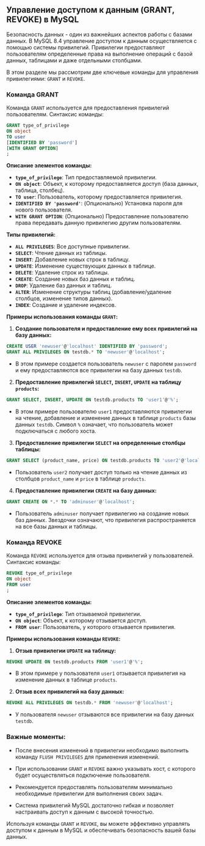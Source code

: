 ## Управление доступом к данным (GRANT, REVOKE) в MySQL

Безопасность данных - один из важнейших аспектов работы с базами данных. В MySQL 8.4 управление доступом к данным осуществляется с помощью системы привилегий. Привилегии предоставляют пользователям определенные права на выполнение операций с базой данных, таблицами и даже отдельными столбцами.

В этом разделе мы рассмотрим две ключевые команды для управления привилегиями: `GRANT` и `REVOKE`.

### Команда GRANT

Команда `GRANT` используется для предоставления привилегий пользователям. Синтаксис команды:

```sql
GRANT type_of_privilege
ON object
TO user
[IDENTIFIED BY 'password']
[WITH GRANT OPTION]
;
```

**Описание элементов команды:**

* **`type_of_privilege`**:  Тип предоставляемой привилегии.
* **`ON object`**: Объект, к которому предоставляется доступ (база данных, таблица, столбец).
* **`TO user`**: Пользователь, которому предоставляется привилегия.
* **`IDENTIFIED BY 'password'`**:  (Опционально) Установка пароля для нового пользователя.
* **`WITH GRANT OPTION`**: (Опционально) Предоставление пользователю права передавать данную привилегию другим пользователям.

**Типы привилегий:**

* **`ALL PRIVILEGES`**:  Все доступные привилегии.
* **`SELECT`**: Чтение данных из таблицы.
* **`INSERT`**: Добавление новых строк в таблицу.
* **`UPDATE`**: Изменение существующих данных в таблице.
* **`DELETE`**: Удаление строк из таблицы.
* **`CREATE`**: Создание новых баз данных и таблиц.
* **`DROP`**: Удаление баз данных и таблиц.
* **`ALTER`**: Изменение структуры таблиц (добавление/удаление столбцов, изменение типов данных).
* **`INDEX`**: Создание и удаление индексов.

**Примеры использования команды `GRANT`:**

1. **Создание пользователя и предоставление ему всех привилегий на базу данных:**

```sql
CREATE USER 'newuser'@'localhost' IDENTIFIED BY 'password';
GRANT ALL PRIVILEGES ON testdb.* TO 'newuser'@'localhost';
```

* В этом примере создается пользователь `newuser` с паролем `password` и ему предоставляются все привилегии на базу данных `testdb`.

2. **Предоставление привилегий `SELECT`, `INSERT`, `UPDATE` на таблицу `products`:**

```sql
GRANT SELECT, INSERT, UPDATE ON testdb.products TO 'user1'@'%';
```

* В этом примере пользователю `user1` предоставляются привилегии на чтение, добавление и изменение данных в таблице `products` базы данных `testdb`. Символ `%` означает, что пользователь может подключаться с любого хоста.

3. **Предоставление привилегии `SELECT` на определенные столбцы таблицы:**

```sql
GRANT SELECT (product_name, price) ON testdb.products TO 'user2'@'localhost';
```

* Пользователь `user2` получает доступ только на чтение данных из столбцов `product_name` и `price` в таблице `products`.

4. **Предоставление привилегии `CREATE` на базу данных:**

```sql
GRANT CREATE ON *.* TO 'adminuser'@'localhost';
```

* Пользователь `adminuser` получает привилегию на создание новых баз данных. Звездочки означают, что привилегия распространяется на все базы данных и таблицы.

### Команда REVOKE

Команда `REVOKE` используется для отзыва привилегий у пользователей. Синтаксис команды:

```sql
REVOKE type_of_privilege
ON object
FROM user
;
```

**Описание элементов команды:**

* **`type_of_privilege`**:  Тип отзываемой привилегии.
* **`ON object`**: Объект, к которому отзывается доступ.
* **`FROM user`**:  Пользователь, у которого отзывается привилегия.

**Примеры использования команды `REVOKE`:**

1. **Отзыв привилегии `UPDATE` на таблицу:**

```sql
REVOKE UPDATE ON testdb.products FROM 'user1'@'%';
```

* В этом примере у пользователя `user1` отзывается привилегия на изменение данных в таблице `products`.

2. **Отзыв всех привилегий на базу данных:**

```sql
REVOKE ALL PRIVILEGES ON testdb.* FROM 'newuser'@'localhost';
```

* У пользователя `newuser` отзываются все привилегии на базу данных `testdb`.

### Важные моменты:

* После внесения изменений в привилегии необходимо выполнить команду `FLUSH PRIVILEGES` для применения изменений.

* При использовании `GRANT` и `REVOKE` важно указывать хост, с которого будет осуществляться подключение пользователя.

* Рекомендуется предоставлять пользователям минимально необходимые привилегии для выполнения своих задач.

* Система привилегий MySQL достаточно гибкая и позволяет настраивать доступ к данным с высокой точностью.

Используя команды `GRANT` и `REVOKE`, вы можете эффективно управлять доступом к данным в MySQL и обеспечивать безопасность вашей базы данных.
